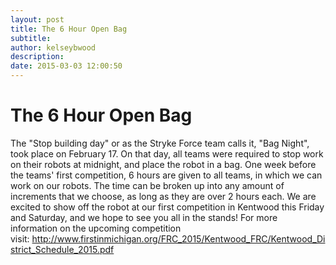 ```yaml
---
layout: post
title: The 6 Hour Open Bag
subtitle:
author: kelseybwood
description:
date: 2015-03-03 12:00:50
---
```


# The 6 Hour Open Bag

The "Stop building day" or as the Stryke Force team calls it, "Bag Night", took place on February 17. On that day, all teams were required to stop work on their robots at midnight, and place the robot in a bag. One week before the teams' first competition, 6 hours are given to all teams, in which we can work on our robots. The time can be broken up into any amount of increments that we choose, as long as they are over 2 hours each. We are excited to show off the robot at our first competition in Kentwood this Friday and Saturday, and we hope to see you all in the stands! For more information on the upcoming competition visit: http://www.firstinmichigan.org/FRC_2015/Kentwood_FRC/Kentwood_District_Schedule_2015.pdf
